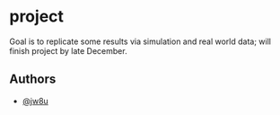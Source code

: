# project

Goal is to replicate some results via simulation and real world data; will finish project by late December.

## Authors

- [@jw8u](https://www.github.com/jw8u)
